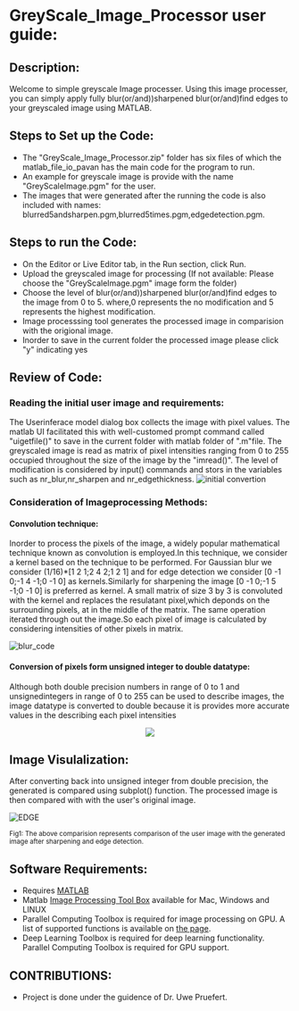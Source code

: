 # GreyScale_Image_Processor user guide:

## Description:
Welcome to simple greyscale Image processer. Using this image processer, you can simply apply fully blur(or/and))sharpened blur(or/and)find edges to your greyscaled image using MATLAB. 

## Steps to Set up the Code:
- The "GreyScale_Image_Processor.zip" folder has six files of which
the matlab_file_io_pavan has the main code for the program to run.
- An example for greyscale image is provide with the name "GreyScaleImage.pgm" for the user.
- The images that were generated after the running the code is also included with names: blurred5andsharpen.pgm,blurred5times.pgm,edgedetection.pgm.


## Steps to run the Code:
- On the Editor or Live Editor tab, in the Run section, click  Run.
- Upload the greyscaled image for processing (If not available: Please choose the "GreyScaleImage.pgm" image form the folder)
- Choose the level of blur(or/and))sharpened blur(or/and)find edges to the image from 0 to 5. where,0 represents the no modification and 5 represents the highest modification.
- Image processsing tool generates the processed image in comparision with the origional image.
- Inorder to save in the current folder the processed image please click "y" indicating yes



## Review of Code:
### Reading the initial user image and requirements:
The Userinferace model dialog box collects the image with pixel values. The matlab UI facilitated this with well-customed prompt command called "uigetfile()" to save in the current folder with matlab folder of ".m"file. The greyscaled image is read as matrix of pixel intensities ranging from 0 to 255 occupied throughout the size of the image by the "imread()". The level of modification is considered by input() commands and stors in the variables such as nr_blur,nr_sharpen and nr_edgethickness.
![initial convertion](https://user-images.githubusercontent.com/114020643/191416723-c5acbc12-00f1-4a82-9f41-9d9cdc436c0e.jpg)

### Consideration of Imageprocessing Methods:
   #### Convolution technique:
Inorder to process the pixels of the image, a widely popular mathematical technique known as convolution is employed.In this technique, we consider a kernel based on the technique to be performed. For Gaussian blur we consider (1/16)*[1 2 1;2 4 2;1 2 1] and for edge detection we consider [0 -1 0;-1 4 -1;0 -1 0] as kernels.Similarly for sharpening the image [0 -1 0;-1 5 -1;0 -1 0] is preferred as kernel. A small matrix of size 3 by 3 is convoluted with the kernel and replaces the resulatant pixel,which deponds on the surrounding pixels, at in the middle of the matrix. The same operation iterated through out the image.So each pixel of image is calculated by considering intensities of other pixels in matrix.

![blur_code](https://user-images.githubusercontent.com/114020643/191416534-5e4a26b8-ef60-4119-9953-57458d5c502d.jpg)


   #### Conversion of pixels form unsigned integer to double datatype:
Although both double precision numbers in range of 0 to 1 and unsignedintegers in range of 0 to 255 can be used to describe images, the image datatype is converted to double because it is provides more accurate values in the describing each pixel intensities
<p align="center">
  <img src="https://user-images.githubusercontent.com/114020643/191403432-ef3b768a-b4aa-408f-997c-a80ae8ba9e7b.jpg" />
</p>

## Image Visulalization:
After converting back into unsigned integer from double precision, the generated is compared using subplot() function. The processed image is then compared with with the user's original image.

![EDGE](https://user-images.githubusercontent.com/114020643/191405535-228b432c-7aae-41c4-b9b3-3fb5c6e22292.jpg)
	
<sub>Fig1: The above comparision represents comparison of the user image with the generated image after sharpening and edge detection.</sub>


## Software Requirements:
- Requires [MATLAB](https://www.mathworks.com/help/install/install-products.html) 
- Matlab [Image Processing Tool Box](https://www.mathworks.com/products/image.html) available for Mac, Windows and LINUX
- Parallel Computing Toolbox is required for image processing on GPU. A list of supported functions is available on [the page](https://www.mathworks.com/products/image.html).
- Deep Learning Toolbox is required for deep learning functionality. Parallel Computing Toolbox is required for GPU support. 


## CONTRIBUTIONS:
- Project is done under the guidence of Dr. Uwe Pruefert.
